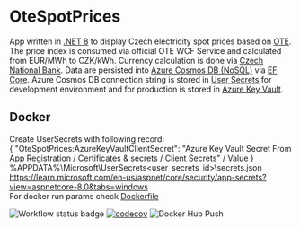 # OteSpotPrices
App written in [.NET 8](https://learn.microsoft.com/en-us/dotnet/core/whats-new/dotnet-8) to display Czech electricity spot prices based on [OTE](https://www.ote-cr.cz/en/).
The price index is consumed via official OTE WCF Service and calculated from EUR/MWh to CZK/kWh.
Currency calculation is done via [Czech National Bank](https://www.cnb.cz/en/).
Data are persisted into [Azure Cosmos DB (NoSQL)](https://azure.microsoft.com/en-us/products/cosmos-db) via [EF Core](https://learn.microsoft.com/en-us/ef/core/get-started/overview/first-app). Azure Cosmos DB connection string is stored in [User Secrets](https://learn.microsoft.com/en-us/aspnet/core/security/app-secrets?view=aspnetcore-8.0) for development environment and for production is stored in [Azure Key Vault](https://azure.microsoft.com/en-us/products/key-vault).

## Docker
Create UserSecrets with following record:<br/>
{ "OteSpotPrices:AzureKeyVaultClientSecret": "Azure Key Vault Secret From App Registration / Certificates & secrets / Client Secrets" / Value }<br/>
%APPDATA%\Microsoft\UserSecrets\<user_secrets_id>\secrets.json<br/>
https://learn.microsoft.com/en-us/aspnet/core/security/app-secrets?view=aspnetcore-8.0&tabs=windows<br/>
For docker run params check [Dockerfile](src/Dockerfile)

![Workflow status badge](https://github.com/martin-david/OteSpotPrices/actions/workflows/build.yml/badge.svg)
[![codecov](https://codecov.io/github/martin-david/OteSpotPrices/graph/badge.svg?token=2K3534OXTC)](https://codecov.io/github/martin-david/OteSpotPrices)
![Docker Hub Push](https://github.com/martin-david/OteSpotPrices/actions/workflows/docker_ci.yml/badge.svg)

